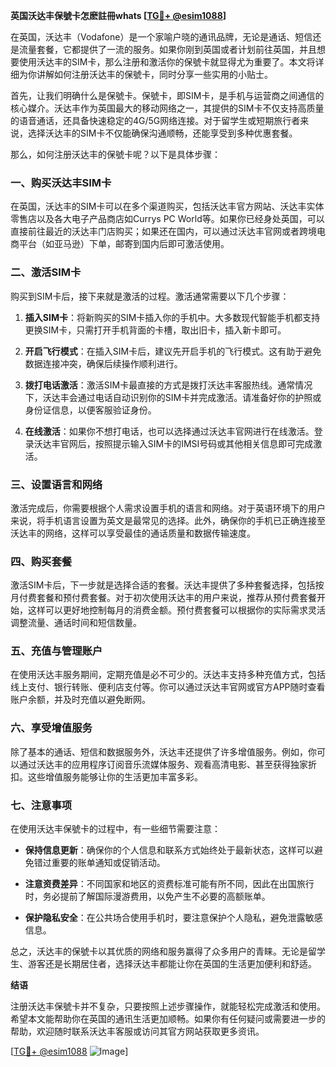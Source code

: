 **英国沃达丰保號卡怎麽註冊whats [[TG💪+ @esim1088](https://t.me/s/esim1088)]**

在英国，沃达丰（Vodafone）是一个家喻户晓的通讯品牌，无论是通话、短信还是流量套餐，它都提供了一流的服务。如果你刚到英国或者计划前往英国，并且想要使用沃达丰的SIM卡，那么注册和激活你的保號卡就显得尤为重要了。本文将详细为你讲解如何注册沃达丰的保號卡，同时分享一些实用的小贴士。

首先，让我们明确什么是保號卡。保號卡，即SIM卡，是手机与运营商之间通信的核心媒介。沃达丰作为英国最大的移动网络之一，其提供的SIM卡不仅支持高质量的语音通话，还具备快速稳定的4G/5G网络连接。对于留学生或短期旅行者来说，选择沃达丰的SIM卡不仅能确保沟通顺畅，还能享受到多种优惠套餐。

那么，如何注册沃达丰的保號卡呢？以下是具体步骤：

### 一、购买沃达丰SIM卡

在英国，沃达丰的SIM卡可以在多个渠道购买，包括沃达丰官方网站、沃达丰实体零售店以及各大电子产品商店如Currys PC World等。如果你已经身处英国，可以直接前往最近的沃达丰门店购买；如果还在国内，可以通过沃达丰官网或者跨境电商平台（如亚马逊）下单，邮寄到国内后即可激活使用。

### 二、激活SIM卡

购买到SIM卡后，接下来就是激活的过程。激活通常需要以下几个步骤：

1. **插入SIM卡**：将新购买的SIM卡插入你的手机中。大多数现代智能手机都支持更换SIM卡，只需打开手机背面的卡槽，取出旧卡，插入新卡即可。
   
2. **开启飞行模式**：在插入SIM卡后，建议先开启手机的飞行模式。这有助于避免数据连接冲突，确保后续操作顺利进行。

3. **拨打电话激活**：激活SIM卡最直接的方式是拨打沃达丰客服热线。通常情况下，沃达丰会通过电话自动识别你的SIM卡并完成激活。请准备好你的护照或身份证信息，以便客服验证身份。

4. **在线激活**：如果你不想打电话，也可以选择通过沃达丰官网进行在线激活。登录沃达丰官网后，按照提示输入SIM卡的IMSI号码或其他相关信息即可完成激活。

### 三、设置语言和网络

激活完成后，你需要根据个人需求设置手机的语言和网络。对于英语环境下的用户来说，将手机语言设置为英文是最常见的选择。此外，确保你的手机已正确连接至沃达丰的网络，这样可以享受最佳的通话质量和数据传输速度。

### 四、购买套餐

激活SIM卡后，下一步就是选择合适的套餐。沃达丰提供了多种套餐选择，包括按月付费套餐和预付费套餐。对于初次使用沃达丰的用户来说，推荐从预付费套餐开始，这样可以更好地控制每月的消费金额。预付费套餐可以根据你的实际需求灵活调整流量、通话时间和短信数量。

### 五、充值与管理账户

在使用沃达丰服务期间，定期充值是必不可少的。沃达丰支持多种充值方式，包括线上支付、银行转账、便利店支付等。你可以通过沃达丰官网或官方APP随时查看账户余额，并及时充值以避免断网。

### 六、享受增值服务

除了基本的通话、短信和数据服务外，沃达丰还提供了许多增值服务。例如，你可以通过沃达丰的应用程序订阅音乐流媒体服务、观看高清电影、甚至获得独家折扣。这些增值服务能够让你的生活更加丰富多彩。

### 七、注意事项

在使用沃达丰保號卡的过程中，有一些细节需要注意：

- **保持信息更新**：确保你的个人信息和联系方式始终处于最新状态，这样可以避免错过重要的账单通知或促销活动。
  
- **注意资费差异**：不同国家和地区的资费标准可能有所不同，因此在出国旅行时，务必提前了解国际漫游费用，以免产生不必要的高额账单。

- **保护隐私安全**：在公共场合使用手机时，要注意保护个人隐私，避免泄露敏感信息。

总之，沃达丰的保號卡以其优质的网络和服务赢得了众多用户的青睐。无论是留学生、游客还是长期居住者，选择沃达丰都能让你在英国的生活更加便利和舒适。

**结语**

注册沃达丰保號卡并不复杂，只要按照上述步骤操作，就能轻松完成激活和使用。希望本文能帮助你在英国的通讯生活更加顺畅。如果你有任何疑问或需要进一步的帮助，欢迎随时联系沃达丰客服或访问其官方网站获取更多资讯。

[[TG💪+ @esim1088](https://t.me/s/esim1088) ![Image](https://i.postimg.cc/4NQfJmqS/Snipaste-2025-05-13-00-14-12.png)]